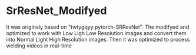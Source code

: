 # SrResNet_Modifyed
It was originaly based on "twtygqyy pytorch-SRResNet". The modifyed and optimized to work with Low Ligh Low Resolution images and convert them into Normal Light High Resolution images. Then it was optimized to process welding videos in real-time 
